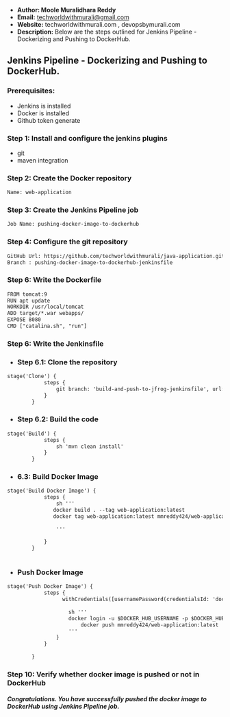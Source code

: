 + <b>Author: Moole Muralidhara Reddy</b></br>
+ <b>Email:</b> techworldwithmurali@gmail.com</br>
+ <b>Website:</b> techworldwithmurali.com , devopsbymurali.com</br>
+ <b>Description:</b> Below are the steps outlined for Jenkins Pipeline - Dockerizing and Pushing to DockerHub.</br>

## Jenkins Pipeline - Dockerizing and Pushing to DockerHub.

### Prerequisites:
+ Jenkins is installed
+  Docker is installed
+  Github token generate

### Step 1: Install and configure the jenkins plugins
 + git
 + maven integration

### Step 2: Create the Docker repository
```xml
Name: web-application
```

### Step 3: Create the Jenkins Pipeline job
```xml
Job Name: pushing-docker-image-to-dockerhub
```
### Step 4: Configure the git repository
```xml
GitHub Url: https://github.com/techworldwithmurali/java-application.git
Branch : pushing-docker-image-to-dockerhub-jenkinsfile
```
### Step 6: Write the Dockerfile
```xml
FROM tomcat:9
RUN apt update
WORKDIR /usr/local/tomcat
ADD target/*.war webapps/
EXPOSE 8080
CMD ["catalina.sh", "run"]
```

### Step 6: Write the Jenkinsfile
  + ### Step 6.1: Clone the repository 
```xml
stage('Clone') {
            steps {
                git branch: 'build-and-push-to-jfrog-jenkinsfile', url: 'https://github.com/your_project.git'
            }
        }
```
  + ### Step 6.2: Build the code
```xml
stage('Build') {
            steps {
                sh 'mvn clean install'
            }
        }
```
  + ### 6.3: Build Docker Image
```xml
stage('Build Docker Image') {
            steps {
                sh '''
               docker build . --tag web-application:latest
               docker tag web-application:latest mmreddy424/web-application:latest
                
                '''
                
            }
        }
   
```
+ ### Push Docker Image
```xml
stage('Push Docker Image') {
            steps {
                  withCredentials([usernamePassword(credentialsId: 'dockerhub_crdenatils', passwordVariable: 'DOCKER_HUB_PASSWORD', usernameVariable: 'DOCKER_HUB_USERNAME')]) {
       
                    sh '''
                    docker login -u $DOCKER_HUB_USERNAME -p $DOCKER_HUB_PASSWORD
                        docker push mmreddy424/web-application:latest
                    '''
                }
            } 
            
        }
```


### Step 10: Verify whether docker image is pushed or not in DockerHub

##### Congratulations. You have successfully pushed the docker image to DockerHub using Jenkins Pipeline job.
